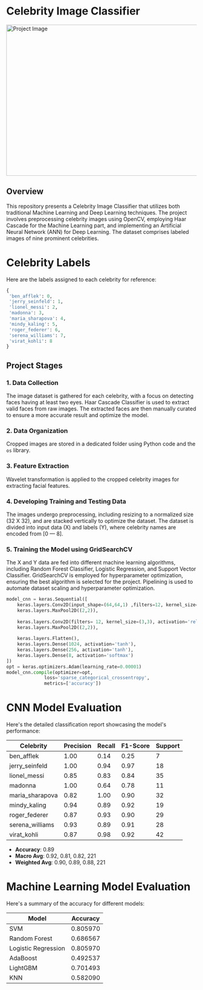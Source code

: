 # Celebrity Image Classifier

<img src="https://github.com/John-Alex07/Portfolio/blob/master/static/img/portfolio/portfolio-4.jpg" alt="Project Image" width="600" height="400">

## Overview

This repository presents a Celebrity Image Classifier that utilizes both traditional Machine Learning and Deep Learning techniques. The project involves preprocessing celebrity images using OpenCV, employing Haar Cascade for the Machine Learning part, and implementing an Artificial Neural Network (ANN) for Deep Learning. The dataset comprises labeled images of nine prominent celebrities.
# Celebrity Labels

Here are the labels assigned to each celebrity for reference:

```python
{
 'ben_afflek': 0,
 'jerry_seinfeld': 1,
 'lionel_messi': 2,
 'madonna': 3,
 'maria_sharapova': 4,
 'mindy_kaling': 5,
 'roger_federer': 6,
 'serena_williams': 7,
 'virat_kohli': 8
}
```

## Project Stages

### 1. Data Collection

The image dataset is gathered for each celebrity, with a focus on detecting faces having at least two eyes. Haar Cascade Classifier is used to extract valid faces from raw images. The extracted faces are then manually curated to ensure a more accurate result and optimize the model.

### 2. Data Organization

Cropped images are stored in a dedicated folder using Python code and the `os` library.

### 3. Feature Extraction

Wavelet transformation is applied to the cropped celebrity images for extracting facial features.

### 4. Developing Training and Testing Data

The images undergo preprocessing, including resizing to a normalized size (32 X 32), and are stacked vertically to optimize the dataset. The dataset is divided into input data (X) and labels (Y), where celebrity names are encoded from [0 — 8].

### 5. Training the Model using GridSearchCV

The X and Y data are fed into different machine learning algorithms, including Random Forest Classifier, Logistic Regression, and Support Vector Classifier. GridSearchCV is employed for hyperparameter optimization, ensuring the best algorithm is selected for the project. Pipelining is used to automate dataset scaling and hyperparameter optimization.

```python
model_cnn = keras.Sequential([
    keras.layers.Conv2D(input_shape=(64,64,1) ,filters=12, kernel_size=(3,3), activation='relu'),
    keras.layers.MaxPool2D((2,2)),
    
    keras.layers.Conv2D(filters= 12, kernel_size=(3,3), activation='relu'),
    keras.layers.MaxPool2D((2,2)),
    
    keras.layers.Flatten(),
    keras.layers.Dense(1024, activation='tanh'),
    keras.layers.Dense(256, activation='tanh'),
    keras.layers.Dense(8, activation='softmax')
])
opt = keras.optimizers.Adam(learning_rate=0.00001)
model_cnn.compile(optimizer=opt,
              loss='sparse_categorical_crossentropy',
              metrics=['accuracy'])
```

# CNN Model Evaluation

Here's the detailed classification report showcasing the model's performance:

| Celebrity         | Precision | Recall | F1-Score | Support |
|-------------------|-----------|--------|----------|---------|
| ben_afflek        | 1.00      | 0.14   | 0.25     | 7       |
| jerry_seinfeld    | 1.00      | 0.94   | 0.97     | 18      |
| lionel_messi      | 0.85      | 0.83   | 0.84     | 35      |
| madonna           | 1.00      | 0.64   | 0.78     | 11      |
| maria_sharapova   | 0.82      | 1.00   | 0.90     | 32      |
| mindy_kaling      | 0.94      | 0.89   | 0.92     | 19      |
| roger_federer     | 0.87      | 0.93   | 0.90     | 29      |
| serena_williams   | 0.93      | 0.89   | 0.91     | 28      |
| virat_kohli       | 0.87      | 0.98   | 0.92     | 42      |

- **Accuracy**: 0.89
- **Macro Avg**: 0.92, 0.81, 0.82, 221
- **Weighted Avg**: 0.90, 0.89, 0.88, 221

# Machine Learning Model Evaluation

Here's a summary of the accuracy for different models:

| Model                | Accuracy |
|----------------------|----------|
| SVM                  | 0.805970 |
| Random Forest        | 0.686567 |
| Logistic Regression  | 0.805970 |
| AdaBoost             | 0.492537 |
| LightGBM             | 0.701493 |
| KNN                  | 0.582090 |


